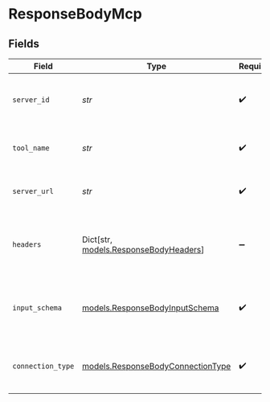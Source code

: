 # ResponseBodyMcp


## Fields

| Field                                                                        | Type                                                                         | Required                                                                     | Description                                                                  |
| ---------------------------------------------------------------------------- | ---------------------------------------------------------------------------- | ---------------------------------------------------------------------------- | ---------------------------------------------------------------------------- |
| `server_id`                                                                  | *str*                                                                        | :heavy_check_mark:                                                           | The ID of the MCP server this tool belongs to                                |
| `tool_name`                                                                  | *str*                                                                        | :heavy_check_mark:                                                           | The original tool name from the MCP server                                   |
| `server_url`                                                                 | *str*                                                                        | :heavy_check_mark:                                                           | The MCP server URL (cached for execution)                                    |
| `headers`                                                                    | Dict[str, [models.ResponseBodyHeaders](../models/responsebodyheaders.md)]    | :heavy_minus_sign:                                                           | HTTP headers for MCP server requests (encrypted format)                      |
| `input_schema`                                                               | [models.ResponseBodyInputSchema](../models/responsebodyinputschema.md)       | :heavy_check_mark:                                                           | The original MCP tool input schema for LLM conversion                        |
| `connection_type`                                                            | [models.ResponseBodyConnectionType](../models/responsebodyconnectiontype.md) | :heavy_check_mark:                                                           | The connection type used by the MCP server                                   |